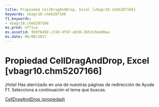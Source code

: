 ```yaml
---
title: Propiedad CellDragAndDrop, Excel [vbagr10.chm5207166]
keywords: vbagr10.chm5207166
f1_keywords:
- vbagr10.chm5207166
ms.prod: office
ms.assetid: 950fb492-c310-4f97-a938-3b53c0ea00aa
ms.date: 06/08/2017
---
```





# Propiedad CellDragAndDrop, Excel [vbagr10.chm5207166]

¡Hola! Has aterrizado en una de nuestras páginas de redirección de Ayuda F1. Selecciona a continuación el tema que buscas.


 [CellDragAndDrop (propiedad)](http://msdn.microsoft.com/library/celldraganddrop-property%28Office.15%29.aspx)


